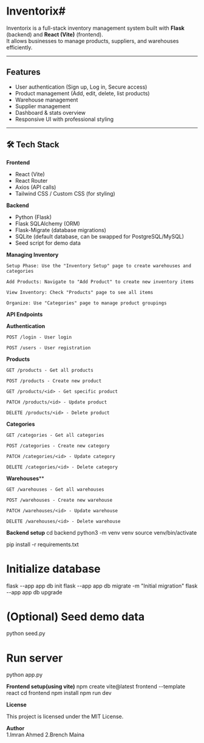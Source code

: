 # Inventorix# 

Inventorix is a full-stack inventory management system built with **Flask** (backend) and **React (Vite)** (frontend).  
It allows businesses to manage products, suppliers, and warehouses efficiently.

---

##  Features

-  User authentication (Sign up, Log in, Secure access)
-  Product management (Add, edit, delete, list products)
-  Warehouse management
-  Supplier management
-  Dashboard & stats overview
-  Responsive UI with professional styling

---

## 🛠 Tech Stack

**Frontend**
- React (Vite)
- React Router
- Axios (API calls)
- Tailwind CSS / Custom CSS (for styling)

**Backend**
- Python (Flask)
- Flask SQLAlchemy (ORM)
- Flask-Migrate (database migrations)
- SQLite (default database, can be swapped for PostgreSQL/MySQL)
- Seed script for demo data

**Managing Inventory**

    Setup Phase: Use the "Inventory Setup" page to create warehouses and categories

    Add Products: Navigate to "Add Product" to create new inventory items

    View Inventory: Check "Products" page to see all items

    Organize: Use "Categories" page to manage product groupings

**API Endpoints**

**Authentication**

    POST /login - User login

    POST /users - User registration

**Products**

    GET /products - Get all products

    POST /products - Create new product

    GET /products/<id> - Get specific product

    PATCH /products/<id> - Update product

    DELETE /products/<id> - Delete product

**Categories**

    GET /categories - Get all categories

    POST /categories - Create new category

    PATCH /categories/<id> - Update category

    DELETE /categories/<id> - Delete category

**Warehouses****

    GET /warehouses - Get all warehouses

    POST /warehouses - Create new warehouse

    PATCH /warehouses/<id> - Update warehouse

    DELETE /warehouses/<id> - Delete warehouse

**Backend setup**
cd backend
python3 -m venv venv
source venv/bin/activate   

pip install -r requirements.txt

# Initialize database
flask --app app db init
flask --app app db migrate -m "Initial migration"
flask --app app db upgrade

# (Optional) Seed demo data
python seed.py

# Run server
python app.py

**Frontend setup(using vite)**
npm create vite@latest frontend --template react
cd frontend
npm install
npm run dev

**License**

This project is licensed under the MIT License.

**Author**
<br>
1.Imran Ahmed
2.Brench Maina
</br>